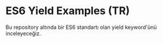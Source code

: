 # ES6 Yield Examples (TR)
Bu repository altında bir ES6 standartı olan yield keyword'ünü inceleyeceğiz.

